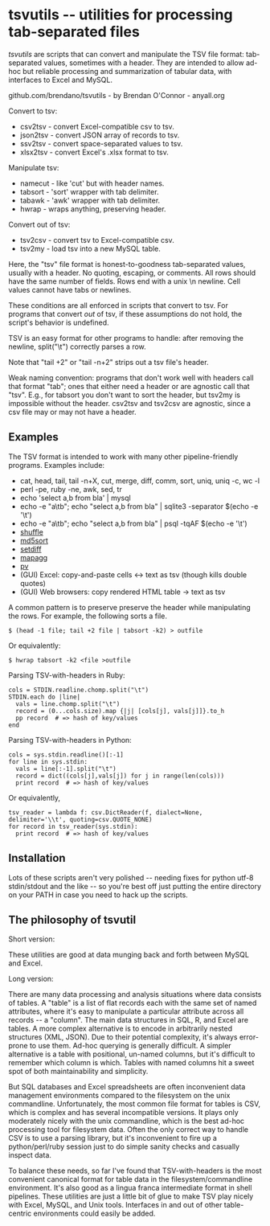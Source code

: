 tsvutils -- utilities for processing tab-separated files
=====================================================================

*tsvutils* are scripts that can convert and manipulate the TSV file format: tab-separated values, sometimes with a header.  They are intended to allow ad-hoc but reliable processing and summarization of tabular data, with interfaces to Excel and MySQL.

github.com/brendano/tsvutils - by Brendan O'Connor - anyall.org


Convert to tsv:

* csv2tsv  - convert Excel-compatible csv to tsv.
* json2tsv - convert JSON array of records to tsv.
* ssv2tsv  - convert space-separated values to tsv.
* xlsx2tsv - convert Excel's .xlsx format to tsv.

Manipulate tsv:

* namecut - like 'cut' but with header names.
* tabsort - 'sort' wrapper with tab delimiter.
* tabawk  - 'awk' wrapper with tab delimiter.
* hwrap   - wraps anything, preserving header.

Convert out of tsv:

* tsv2csv - convert tsv to Excel-compatible csv.
* tsv2my  - load tsv into a new MySQL table.

Here, the "tsv" file format is honest-to-goodness tab-separated values, usually with a header.  No quoting, escaping, or comments.  All rows should have the same number of fields.  Rows end with a unix \n newline.  Cell values cannot have tabs or newlines.

These conditions are all enforced in scripts that convert to tsv.  For programs that convert *out* of tsv, if these assumptions do not hold, the script's behavior is undefined.

TSV is an easy format for other programs to handle: after removing the newline, split("\t") correctly parses a row.  

Note that "tail +2" or "tail -n+2" strips out a tsv file's header.

Weak naming convention: programs that don't work well with headers call that format "tab"; ones that either need a header or are agnostic call that "tsv".  E.g., for tabsort you don't want to sort the header, but tsv2my is impossible without the header.  csv2tsv and tsv2csv are agnostic, since a csv file may or may not have a header.


Examples
--------

The TSV format is intended to work with many other pipeline-friendly programs.  Examples include:

* cat, head, tail, tail -n+X, cut, merge, diff, comm, sort, uniq, uniq -c, wc -l
* perl -pe, ruby -ne, awk, sed, tr
* echo 'select a,b from bla' | mysql
* echo -e "a\tb"; echo "select a,b from bla" | sqlite3 -separator $(echo -e '\t')
* echo -e "a\tb"; echo "select a,b from bla" | psql -tqAF $(echo -e '\t')
* [shuffle][sh]
* [md5sort][md]   
* [setdiff][sd]
* [mapagg][ma]
* [pv][pv]
* (GUI) Excel: copy-and-paste cells <-> text as tsv (though kills double quotes)
* (GUI) Web browsers: copy rendered HTML table -> text as tsv

[sh]: http://www.w3.org/People/Bos/Shuffle
[md]: http://gist.github.com/22959
[sd]: http://gist.github.com/22958
[ma]: http://gist.github.com/67656
[pv]: http://www.ivarch.com/programs/pv.shtml


A common pattern is to preserve preserve the header while manipulating the rows.  For example, the following sorts a file.

    $ (head -1 file; tail +2 file | tabsort -k2) > outfile

Or equivalently:

    $ hwrap tabsort -k2 <file >outfile

Parsing TSV-with-headers in Ruby:

    cols = STDIN.readline.chomp.split("\t")
    STDIN.each do |line|
      vals = line.chomp.split("\t")
      record = (0...cols.size).map {|j| [cols[j], vals[j]]}.to_h
      pp record  # => hash of key/values
    end

Parsing TSV-with-headers in Python:

    cols = sys.stdin.readline()[:-1]
    for line in sys.stdin:
      vals = line[:-1].split("\t")
      record = dict((cols[j],vals[j]) for j in range(len(cols)))
      print record  # => hash of key/values

Or equivalently,

    tsv_reader = lambda f: csv.DictReader(f, dialect=None, delimiter='\\t', quoting=csv.QUOTE_NONE)
    for record in tsv_reader(sys.stdin):
      print record  # => hash of key/values


Installation
------------

Lots of these scripts aren't very polished -- needing fixes for python utf-8 stdin/stdout and the like -- so you're best off just putting the entire directory on your PATH in case you need to hack up the scripts.


The philosophy of tsvutil
-------------------------

Short version:

These utilities are good at data munging back and forth between MySQL and Excel.

Long version:

There are many data processing and analysis situations where data consists of tables.  A "table" is a list of flat records each with the same set of named attributes, where it's easy to manipulate a particular attribute across all records -- a "column".  The main data structures in SQL, R, and Excel are tables.  A more complex alternative is to encode in arbitrarily nested structures (XML, JSON).  Due to their potential complexity, it's always error-prone to use them.  Ad-hoc querying is generally difficult.  A simpler alternative is a table with positional, un-named columns, but it's difficult to remember which column is which.  Tables with named columns hit a sweet spot of both maintainability and simplicity.

But SQL databases and Excel spreadsheets are often inconvenient data management environments compared to the filesystem on the unix commandline.  Unfortunately, the most common file format for tables is CSV, which is complex and has several incompatible versions.  It plays only moderately nicely with the unix commandline, which is the best ad-hoc processing tool for filesystem data.  Often the only correct way to handle CSV is to use a parsing library, but it's inconvenient to fire up a python/perl/ruby session just to do simple sanity checks and casually inspect data.

To balance these needs, so far I've found that TSV-with-headers is the most convenient canonical format for table data in the filesystem/commandline environment. It's also good as a lingua franca intermediate format in shell pipelines.  These utilities are just a little bit of glue to make TSV play nicely with Excel, MySQL, and Unix tools.  Interfaces in and out of other table-centric environments could easily be added.


